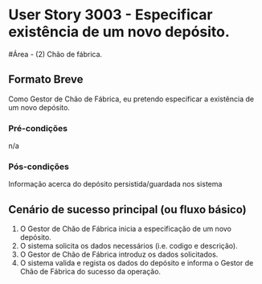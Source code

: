 # User Story 3003 - Especificar existência de um novo depósito.

#Área - (2) Chão de fábrica.

## Formato Breve
Como Gestor de Chão de Fábrica, eu pretendo especificar a existência de um novo depósito.

### Pré-condições
n/a

### Pós-condições
Informação acerca do depósito persistida/guardada nos sistema

## Cenário de sucesso principal (ou fluxo básico)

1. O Gestor de Chão de Fábrica inicia a especificação de um novo depósito. 
2. O sistema solicita os dados necessários (i.e. codigo e descrição). 
3. O Gestor de Chão de Fábrica introduz os dados solicitados. 
4. O sistema valida e regista os dados do depósito e informa o Gestor de Chão de Fábrica do sucesso da operação.